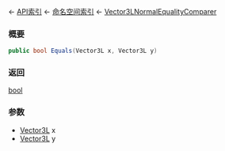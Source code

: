 ← [API索引](Api-Index) ← [命名空间索引](Namespace-Index) ← [Vector3LNormalEqualityComparer](VRageMath.Vector3LNormalEqualityComparer)

### 概要

```csharp
public bool Equals(Vector3L x, Vector3L y)
```

### 返回

[bool](https://docs.microsoft.com/en-us/dotnet/api/System.Boolean?view=netframework-4.6)

### 参数

* [Vector3L](VRageMath.Vector3L) x
* [Vector3L](VRageMath.Vector3L) y
